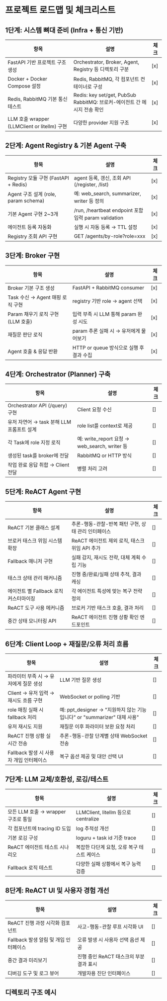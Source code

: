 # 프로젝트 로드맵 및 체크리스트

## 1단계: 시스템 뼈대 준비 (Infra + 통신 기반)

| 항목                                         | 설명                                                                        | 체크 |
| -------------------------------------------- | --------------------------------------------------------------------------- | ---- |
| FastAPI 기반 프로젝트 구조 생성              | Orchestrator, Broker, Agent, Registry 등 디렉토리 구분                      | [x]  |
| Docker + Docker Compose 설정                 | Redis, RabbitMQ, 각 컴포넌트 컨테이너로 구성                                | [x]  |
| Redis, RabbitMQ 기본 통신 테스트             | Redis: key set/get, PubSub<br>RabbitMQ: 브로커-에이전트 간 메시지 전송 확인 | [x]  |
| LLM 호출 wrapper (LLMClient or litellm) 구현 | 다양한 provider 지원 구조                                                   | [x]  |

## 2단계: Agent Registry & 기본 Agent 구축

| 항목                                 | 설명                                                    | 체크 |
| ------------------------------------ | ------------------------------------------------------- | ---- |
| Registry 모듈 구현 (FastAPI + Redis) | agent 등록, 갱신, 조회 API (/register, /list)           | [x]  |
| Agent 구조 설계 (role, param schema) | 예: web_search, summarizer, writer 등 정의              | [x]  |
| 기본 Agent 구현 2~3개                | /run, /heartbeat endpoint 포함<br>입력 param validation | [x]  |
| 에이전트 등록 자동화                 | 실행 시 자동 등록 → TTL 설정                            | [x]  |
| Registry 조회 API 구현               | GET /agents/by-role?role=xxx                            | [x]  |

## 3단계: Broker 구현

| 항목                              | 설명                                     | 체크 |
| --------------------------------- | ---------------------------------------- | ---- |
| Broker 기본 구조 생성             | FastAPI + RabbitMQ consumer              | [x]  |
| Task 수신 → Agent 매핑 로직 구현  | registry 기반 role → agent 선택          | [x]  |
| Param 채우기 로직 구현 (LLM 호출) | 입력 부족 시 LLM 통해 param 완성 시도    | [x]  |
| 재질문 판단 로직                  | param 추론 실패 시 → 유저에게 물어보기   | [x]  |
| Agent 호출 & 응답 반환            | HTTP or queue 방식으로 실행 후 결과 수집 | [x]  |

## 4단계: Orchestrator (Planner) 구축

| 항목                                      | 설명                                          | 체크 |
| ----------------------------------------- | --------------------------------------------- | ---- |
| Orchestrator API (/query) 구현            | Client 요청 수신                              | []   |
| 유저 자연어 → task 분해 LLM 프롬프트 설계 | role list를 context로 제공                    | []   |
| 각 Task에 role 지정 로직                  | 예: write_report 요청 → web_search, writer 등 | []   |
| 생성된 task를 broker에 전달               | RabbitMQ or HTTP 방식                         | []   |
| 작업 완료 응답 취합 → Client 전달         | 병렬 처리 고려                                | []   |

## 5단계: ReACT Agent 구현

| 항목                                   | 설명                                                | 체크 |
| -------------------------------------- | --------------------------------------------------- | ---- |
| ReACT 기본 클래스 설계                 | 추론-행동-관찰-반복 패턴 구현, 상태 관리 인터페이스 | []   |
| 브로커 태스크 위임 시스템 확장         | ReACT 에이전트 제외 로직, 태스크 위임 API 추가      | []   |
| Fallback 매니저 구현                   | 실패 감지, 재시도 전략, 대체 계획 수립 기능         | []   |
| 태스크 상태 관리 매커니즘              | 진행 중/완료/실패 상태 추적, 결과 캐싱              | []   |
| 에이전트 별 Fallback 로직 커스터마이징 | 각 에이전트 특성에 맞는 복구 전략 정의              | []   |
| ReACT 도구 사용 메커니즘               | 브로커 기반 태스크 호출, 결과 처리                  | []   |
| 중간 상태 모니터링 API                 | ReACT 에이전트 진행 상황 확인 엔드포인트            | []   |

## 6단계: Client Loop + 재질문/오류 처리 흐름

| 항목                                    | 설명                                                                     | 체크 |
| --------------------------------------- | ------------------------------------------------------------------------ | ---- |
| 파라미터 부족 시 → 유저에게 질문 생성   | LLM 기반 질문 생성                                                       | []   |
| Client → 유저 입력 → 재시도 흐름 구현   | WebSocket or polling 기반                                                | []   |
| role 매칭 실패 시 fallback 처리         | 예: ppt_designer → "지원하지 않는 기능입니다" or "summarizer" 대체 사용" | []   |
| 유저 재시도 지원                        | 재질문 이후 파라미터 보완 요청 처리                                      | []   |
| ReACT 진행 상황 실시간 전송             | 추론-행동-관찰 단계별 상태 WebSocket 전송                                | []   |
| Fallback 발생 시 사용자 개입 인터페이스 | 복구 옵션 제공 및 대안 선택 UI                                           | []   |

## 7단계: LLM 교체/호환성, 로깅/테스트

| 항목                                | 설명                                        | 체크 |
| ----------------------------------- | ------------------------------------------- | ---- |
| 모든 LLM 호출 → wrapper 구조로 통일 | LLMClient, litellm 등으로 centralize        | []   |
| 각 컴포넌트에 tracing ID 도입       | log 추적성 개선                             | []   |
| 기본 로깅 구성                      | loguru + task id 기준 trace                 | []   |
| ReACT 에이전트 테스트 시나리오      | 복잡한 다단계 요청, 오류 복구 테스트 케이스 | []   |
| Fallback 로직 테스트                | 다양한 실패 상황에서 복구 능력 검증         | []   |

## 8단계: ReACT UI 및 사용자 경험 개선

| 항목                                  | 설명                                    | 체크 |
| ------------------------------------- | --------------------------------------- | ---- |
| ReACT 진행 과정 시각화 컴포넌트       | 사고-행동-관찰 루프 시각화 UI           | []   |
| Fallback 발생 알림 및 개입 인터페이스 | 오류 발생 시 사용자 선택 옵션 제공      | []   |
| 중간 결과 미리보기                    | 진행 중인 ReACT 태스크의 부분 결과 표시 | []   |
| 디버깅 도구 및 로그 뷰어              | 개발자용 진단 인터페이스                | []   |

## 디렉토리 구조 예시
